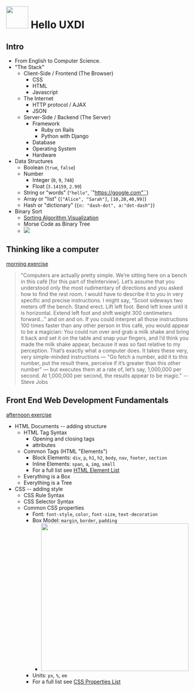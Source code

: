 <!-- 
author: @nathanallen
 -->

# <img src="https://cloud.githubusercontent.com/assets/7833470/10423298/ea833a68-7079-11e5-84f8-0a925ab96893.png" width="60"> Hello UXDI

## Intro

* From English to Computer Science.
* "The Stack"
    - Client-Side / Frontend (The Browser)
        + CSS
        + HTML
        + Javascript
    - The Internet
        + HTTP protocol / AJAX
        + JSON
    - Server-Side / Backend (The Server)
        + Framework
            * Ruby on Rails
            * Python with Django
        + Database
        + Operating System
        + Hardware
* Data Structures
    - Boolean (`true`, `false`)
    - Number
        + Integer (`0`, `9`, `748`)
        + Float (`3.14159`, `2.99`)
    - String or "words" (`"hello"`, `"https://google.com"``)
    - Array or "list" (`["Alice", "Sarah"]`, `[10,20,40,99]`)
    - Hash or "dictionary" (`{n: "dash-dot", a:"dot-dash"}`)
* Binary Sort
    * [Sorting Algorithm Visualization](https://www.toptal.com/developers/sorting-algorithms)
    * Morse Code as Binary Tree
    * ![](https://upload.wikimedia.org/wikipedia/commons/1/19/Morse-code-tree.svg)

## Thinking like a computer
[morning exercise](part-1.md)

> "Computers are actually pretty simple. We’re sitting here on a bench in this café [for this part of theInterview]. Let’s assume that you understood only the most rudimentary of directions and you asked how to find the rest room. I would have to describe it to you in very specific and precise instructions. I might say, “Scoot sideways two meters off the bench. Stand erect. Lift left foot. Bend left knee until it is horizontal. Extend left foot and shift weight 300 centimeters forward…” and on and on. If you could interpret all those instructions 100 times faster than any other person in this café, you would appear to be a magician: You could run over and grab a milk shake and bring it back and set it on the table and snap your fingers, and I’d think you made the milk shake appear, because it was so fast relative to my perception. That’s exactly what a computer does. It takes these very, very simple-minded instructions — "Go fetch a number, add it to this number, put the result there, perceive if it’s greater than this other number" — but executes them at a rate of, let’s say, 1,000,000 per second. At 1,000,000 per second, the results appear to be magic." -- Steve Jobs


## Front End Web Development Fundamentals
[afternoon exercise](part-2.md)

* HTML Documents -- adding structure
    - HTML Tag Syntax
        + Opening and closing tags
        + attributes
    - Common Tags (HTML "Elements")
        + Block Elements: `div`, `p`, `h1`, `h2`, `body`, `nav`, `footer`, `section`
        + Inline Elements: `span`, `a`, `img`, `small`
        * For a full list see [HTML Element List](https://developer.mozilla.org/en-US/docs/Web/HTML/Element)
    - Everything is a Box
    - Everything is a Tree
* CSS -- adding style
    - CSS Rule Syntax
    - CSS Selector Syntax
    - Common CSS properties
        + Font: `font-style`, `color`, `font-size`, `text-decoration`
        + Box Model: `margin`, `border`, `padding`
            * <img src="https://camo.githubusercontent.com/0eba9b73e12f6ac8a29211e8388ae678a2971d56/687474703a2f2f73362e706f7374696d672e6f72672f6769387236633334312f6373735f626f785f6d6f64656c2e706e67" width="400px">
        + Units: `px`, `%`, `em`
        + For a full list see [CSS Properties List](https://css-tricks.com/almanac/properties/)
